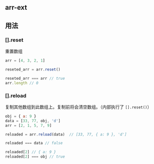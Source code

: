 arr-ext
---

## 用法

### [].reset

重置数组

```javascript
arr = [4, 3, 2, 1]

reseted_arr = arr.reset()

reseted_arr === arr // true
arr.length // 0

```

### [].reload

复制其他数组到此数组上。复制前将会清空数组。（内部执行了 `[].reset()`）

```javascript
obj = { a: 9 }
data = [33, 77, obj, 'd']
arr = [2, 1, 5, 7, 9]

reloaded = arr.reload(data)  // [33, 77, { a: 9 }, 'd']

reloaded === data // false

reloaded[2] // { a: 9 }
reloaded[2] === obj // true
```
